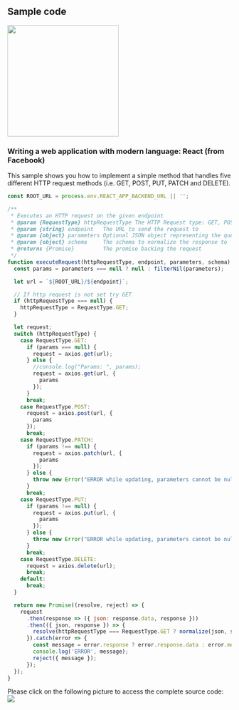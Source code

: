 ## Sample code

<img src="http://logos-download.com/wp-content/uploads/2016/09/React_logo_wordmark-700x235.png" width="250px"/>

### Writing a web application with modern language: React (from Facebook)

This sample shows you how to implement a simple method that handles five different HTTP request methods (i.e. GET, POST, PUT, PATCH and DELETE).

```js
const ROOT_URL = process.env.REACT_APP_BACKEND_URL || '';

/**
 * Executes an HTTP request on the given endpoint
 * @param {RequestType} httpRequestType The HTTP Request type: GET, POST, etc...
 * @param {string} endpoint   The URL to send the request to
 * @param {object} parameters Optional JSON object representing the query string parameters
 * @param {object} schema     The schema to normalize the response to
 * @returns {Promise}         The promise backing the request
 */
function executeRequest(httpRequestType, endpoint, parameters, schema) {
  const params = parameters === null ? null : filterNil(parameters);

  let url = `${ROOT_URL}/${endpoint}`;

  // If http request is not set try GET
  if (httpRequestType === null) {
    httpRequestType = RequestType.GET;
  }

  let request;
  switch (httpRequestType) {
    case RequestType.GET:
      if (params === null) {
        request = axios.get(url);
      } else {
        //console.log("Params: ", params);
        request = axios.get(url, {
          params
        });
      }
      break;
    case RequestType.POST:
      request = axios.post(url, {
        params
      });
      break;
    case RequestType.PATCH:
      if (params !== null) {
        request = axios.patch(url, {
          params
        });
      } else {
        throw new Error("ERROR while updating, parameters cannot be null");
      }
      break;
    case RequestType.PUT:
      if (params !== null) {
        request = axios.put(url, {
          params
        });
      } else {
        throw new Error("ERROR while updating, parameters cannot be null");
      }
      break;
    case RequestType.DELETE:
      request = axios.delete(url);
      break;
    default:
      break;
  }

  return new Promise((resolve, reject) => {
    request
      .then(response => ({ json: response.data, response }))
      .then(({ json, response }) => {
        resolve(httpRequestType === RequestType.GET ? normalize(json, schema) : response.data);
      }).catch(error => {
        const message = error.response ? error.response.data : error.message;
        console.log('ERROR', message);
        reject({ message });
      });
  });
}
```

Please click on the following picture to access the complete source code: <a href="https://github.com/bidispot/dbp-consent-app" target="_new"><img src="https://2.bp.blogspot.com/-G9Q82BxIPHo/VzWZqS3vnZI/AAAAAAAAAYE/v5xHnpVtVhkZlNIsV9ObeuniNoBz-t5DQCLcB/s320/github-bb449e0ffbacbcb7f9c703db85b1cf0b.png" /></a>
